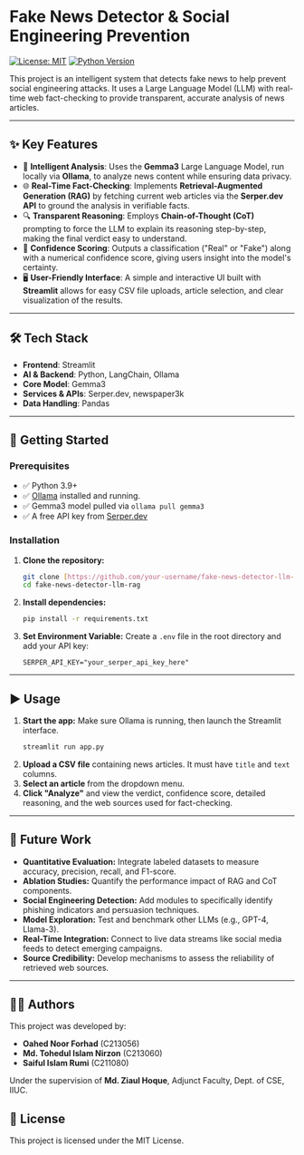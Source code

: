 # Fake News Detector & Social Engineering Prevention

[![License: MIT](https.img.shields.io/badge/License-MIT-yellow.svg)](https://opensource.org/licenses/MIT)
[![Python Version](https://img.shields.io/badge/python-3.9+-blue.svg)](https://www.python.org/downloads/)

This project is an intelligent system that detects fake news to help prevent social engineering attacks. It uses a Large Language Model (LLM) with real-time web fact-checking to provide transparent, accurate analysis of news articles.

---

## ✨ Key Features

* 🧠 **Intelligent Analysis**: Uses the **Gemma3** Large Language Model, run locally via **Ollama**, to analyze news content while ensuring data privacy.
* 🌐 **Real-Time Fact-Checking**: Implements **Retrieval-Augmented Generation (RAG)** by fetching current web articles via the **Serper.dev API** to ground the analysis in verifiable facts.
* 🔍 **Transparent Reasoning**: Employs **Chain-of-Thought (CoT)** prompting to force the LLM to explain its reasoning step-by-step, making the final verdict easy to understand.
* 🎯 **Confidence Scoring**: Outputs a classification ("Real" or "Fake") along with a numerical confidence score, giving users insight into the model's certainty.
* 🖥️ **User-Friendly Interface**: A simple and interactive UI built with **Streamlit** allows for easy CSV file uploads, article selection, and clear visualization of the results.

---

## 🛠️ Tech Stack

* **Frontend**: Streamlit
* **AI & Backend**: Python, LangChain, Ollama
* **Core Model**: Gemma3
* **Services & APIs**: Serper.dev, newspaper3k
* **Data Handling**: Pandas

---

## 🚀 Getting Started

### Prerequisites
* ✅ Python 3.9+
* ✅ [Ollama](https://ollama.ai/) installed and running.
* ✅ Gemma3 model pulled via `ollama pull gemma3`
* ✅ A free API key from [Serper.dev](https://serper.dev)

### Installation
1.  **Clone the repository:**
    ```sh
    git clone [https://github.com/your-username/fake-news-detector-llm-rag.git](https://github.com/your-username/fake-news-detector-llm-rag.git)
    cd fake-news-detector-llm-rag
    ```
2.  **Install dependencies:**
    ```sh
    pip install -r requirements.txt
    ```
3.  **Set Environment Variable:**
    Create a `.env` file in the root directory and add your API key:
    ```
    SERPER_API_KEY="your_serper_api_key_here"
    ```

---

## ▶️ Usage

1.  **Start the app:**
    Make sure Ollama is running, then launch the Streamlit interface.
    ```sh
    streamlit run app.py
    ```
2.  **Upload a CSV file** containing news articles. It must have `title` and `text` columns.
3.  **Select an article** from the dropdown menu.
4.  **Click "Analyze"** and view the verdict, confidence score, detailed reasoning, and the web sources used for fact-checking.

---

## 🔮 Future Work

* **Quantitative Evaluation:** Integrate labeled datasets to measure accuracy, precision, recall, and F1-score.
* **Ablation Studies:** Quantify the performance impact of RAG and CoT components.
* **Social Engineering Detection:** Add modules to specifically identify phishing indicators and persuasion techniques.
* **Model Exploration:** Test and benchmark other LLMs (e.g., GPT-4, Llama-3).
* **Real-Time Integration:** Connect to live data streams like social media feeds to detect emerging campaigns.
* **Source Credibility:** Develop mechanisms to assess the reliability of retrieved web sources.

---

## 👨‍💻 Authors

This project was developed by:
* **Oahed Noor Forhad** (C213056)
* **Md. Tohedul Islam Nirzon** (C213060)
* **Saiful Islam Rumi** (C211080)

Under the supervision of **Md. Ziaul Hoque**, Adjunct Faculty, Dept. of CSE, IIUC.

## 📜 License

This project is licensed under the MIT License.
